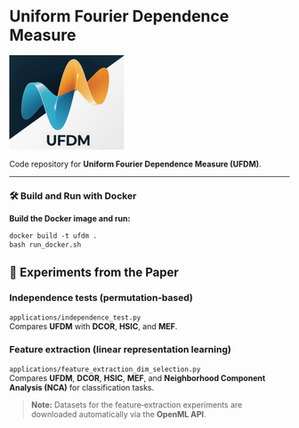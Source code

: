 # Uniform Fourier Dependence Measure
![UFDM](ufdm.png "UFDM")

Code repository for **Uniform Fourier Dependence Measure (UFDM)**.

---

### 🛠 Build and Run with Docker

**Build the Docker image and run:**
```
docker build -t ufdm .
bash run_docker.sh
```

## 🔬 Experiments from the Paper

### Independence tests (permutation‑based)
`applications/independence_test.py`  
Compares **UFDM** with **DCOR**, **HSIC**, and **MEF**.

### Feature extraction (linear representation learning)
`applications/feature_extraction_dim_selection.py`  
Compares **UFDM**, **DCOR**, **HSIC**, **MEF**, and **Neighborhood Component Analysis (NCA)** for classification tasks.

> **Note:** Datasets for the feature‑extraction experiments are downloaded automatically via the **OpenML API**.

